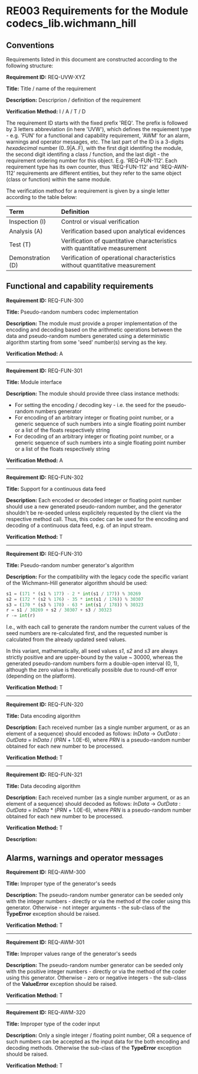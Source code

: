 # RE003 Requirements for the Module codecs_lib.wichmann_hill

## Conventions

Requirements listed in this document are constructed according to the following structure:

**Requirement ID:** REQ-UVW-XYZ

**Title:** Title / name of the requirement

**Description:** Descriprion / definition of the requirement

**Verification Method:** I / A / T / D

The requirement ID starts with the fixed prefix 'REQ'. The prefix is followed by 3 letters abbreviation (in here 'UVW'), which defines the requiement type - e.g. 'FUN' for a functional and capability requirement, 'AWM' for an alarm, warnings and operator messages, etc. The last part of the ID is a 3-digits *hexadecimal* number (0..9|A..F), with the first digit identifing the module, the second digit identifing a class / function, and the last digit - the requirement ordering number for this object. E.g. 'REQ-FUN-112'. Each requirement type has its own counter, thus 'REQ-FUN-112' and 'REQ-AWN-112' requirements are different entities, but they refer to the same object (class or function) within the same module.

The verification method for a requirement is given by a single letter according to the table below:

| **Term**          | **Definition**                                                               |
| :---------------- | :--------------------------------------------------------------------------- |
| Inspection (I)    | Control or visual verification                                               |
| Analysis (A)      | Verification based upon analytical evidences                                 |
| Test (T)          | Verification of quantitative characteristics with quantitative measurement   |
| Demonstration (D) | Verification of operational characteristics without quantitative measurement |

## Functional and capability requirements

**Requirement ID:** REQ-FUN-300

**Title:** Pseudo-random numbers codec implementation

**Description:** The module must provide a proper implementation of the encoding and decoding based on the arithmetic operations between the data and pseudo-random numbers generated using a deterministic algorithm starting from some 'seed' number(s) serving as the key.

**Verification Method:** A

---

**Requirement ID:** REQ-FUN-301

**Title:** Module interface

**Description:** The module should provide three class instance methods:

* For setting the encoding / decoding key - i.e. the seed for the pseudo-random numbers generator
* For encoding of an arbitrary integer or floating point number, or a generic sequence of such numbers into a single floating point number or a list of the floats respectively string
* For decoding of an arbitrary integer or floating point number, or a generic sequence of such numbers into a single floating point number or a list of the floats respectively string

**Verification Method:** A

---

**Requirement ID:** REQ-FUN-302

**Title:** Support for a continuous data feed

**Description:** Each encoded or decoded integer or floating point number should use a new generated pseudo-random number, and the generator shouldn't be re-seeded unless explicitely requested by the client via the respective method call. Thus, this codec can be used for the encoding and decoding of a continuous data feed, e.g. of an input stream.

**Verification Method:** T

---

**Requirement ID:** REQ-FUN-310

**Title:** Pseudo-random number generator's algorithm

**Description:** For the compatibility with the legacy code the specific variant of the Wichmann-Hill generator algorithm should be used:

```python
s1 = (171 * (s1 % 177) - 2 * int(s1 / 177)) % 30269
s2 = (172 * (s2 % 176) - 35 * int(s1 / 176)) % 30307
s3 = (170 * (s3 % 178) - 63 * int(s1 / 178)) % 30323
r = s1 / 30269 + s2 / 30307 + s3 / 30323
r -= int(r)
```

I.e., with each call to generate the random number the current values of the seed numbers are re-calculated first, and the requested number is calculated from the already updated seed values.

In this variant, mathematically, all seed values *s1*, *s2* and *s3* are always strictly positive and are upper-bound by the value ~ 30000, whereas the generated pseudo-random numbers form a double-open interval (0, 1), although the zero value is theoretically possible due to round-off error (depending on the platform).

**Verification Method:** T

---

**Requirement ID:** REQ-FUN-320

**Title:** Data encoding algorithm

**Description:** Each received number (as a single number argument, or as an element of a sequence) should encoded as follows: *InData* -> *OutData* : *OutData* = *InData* / (*PRN* + 1.0E-6), where *PRN* is a pseudo-random number obtained for each new number to be processed.

**Verification Method:** T

---

**Requirement ID:** REQ-FUN-321

**Title:** Data decoding algorithm

**Description:** Each received number (as a single number argument, or as an element of a sequence) should decoded as follows: *InData* -> *OutData* : *OutData* = *InData* \* (*PRN* + 1.0E-6), where *PRN* is a pseudo-random number obtained for each new number to be processed.

**Verification Method:** T

**Description:**

## Alarms, warnings and operator messages

**Requirement ID:** REQ-AWM-300

**Title:** Improper type of the generator's seeds

**Description:** The pseudo-random number generator can be seeded only with the integer numbers - directly or via the method of the coder using this generator. Otherwise - not integer arguments - the sub-class of the **TypeError** exception should be raised.

**Verification Method:** T

---

**Requirement ID:** REQ-AWM-301

**Title:** Improper values range of the generator's seeds

**Description:** The pseudo-random number generator can be seeded only with the positive integer numbers - directly or via the method of the coder using this generator. Otherwise - zero or negative integers - the sub-class of the **ValueError** exception should be raised.

**Verification Method:** T

---

**Requirement ID:** REQ-AWM-320

**Title:** Improper type of the coder input

**Description:** Only a single integer / floating point number, OR a sequence of such numbers can be accepted as the input data for the both encoding and decoding methods. Otherwise the sub-class of the **TypeError** exception should be raised.

**Verification Method:** T
